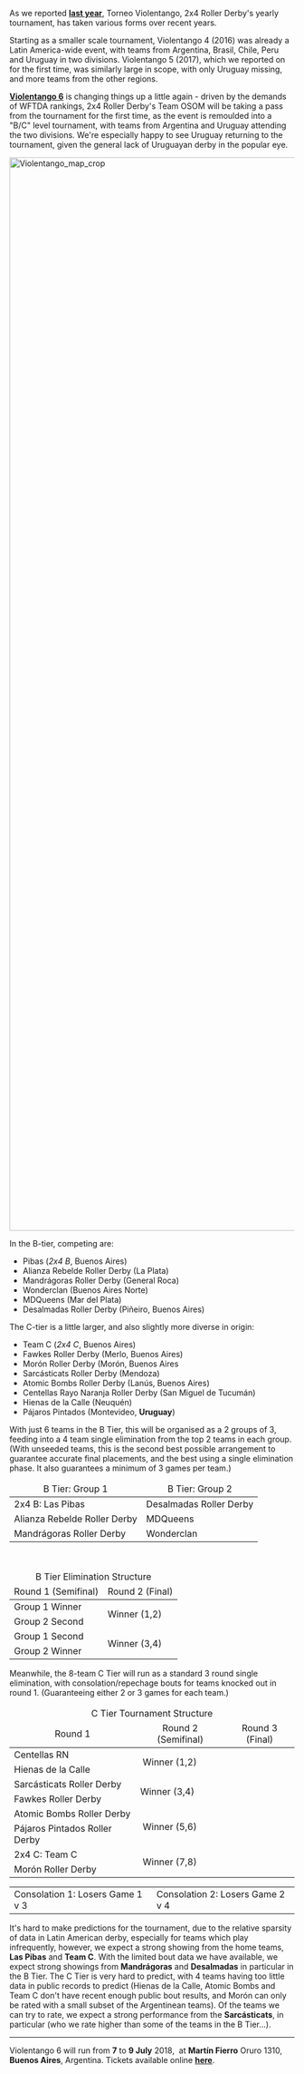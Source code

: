 <html><body><p>As we reported <a href="https://www.scottishrollerderbyblog.com/posts/2017/03/29/violentango-5-latin-americas-continental-tournament-returns/"><strong>last year</strong></a>, Torneo Violentango, 2x4 Roller Derby's yearly tournament, has taken various forms over recent years.

Starting as a smaller scale tournament, Violentango 4 (2016) was already a Latin America-wide event, with teams from Argentina, Brasil, Chile, Peru and Uruguay in two divisions. Violentango 5 (2017), which we reported on for the first time, was similarly large in scope, with only Uruguay missing, and more teams from the other regions.

<a href="https://www.facebook.com/events/1774791899244174/"><strong>Violentango 6</strong></a> is changing things up a little again - driven by the demands of WFTDA rankings, 2x4 Roller Derby's Team OSOM will be taking a pass from the tournament for the first time, as the event is remoulded into a "B/C" level tournament, with teams from Argentina and Uruguay attending the two divisions. We're especially happy to see Uruguay returning to the tournament, given the general lack of Uruguayan derby in the popular eye.

<img class="alignnone size-full wp-image-26862" src="/2018/06/violentango_map_crop1.png" alt="Violentango_map_crop" width="2160" height="1893">
</p><p class="p1">In the B-tier, competing are:</p>

<ul>
	<li class="p1"><span class="s1">Pibas (<em>2x4 B</em>, Buenos Aires)</span></li>
	<li class="p1">Alianza Rebelde Roller Derby (La Plata)</li>
	<li class="p1">Mandrágoras Roller Derby (General Roca)</li>
	<li class="p1">Wonderclan (Buenos Aires Norte)</li>
	<li class="p1">MDQueens (Mar del Plata)</li>
	<li class="p1">Desalmadas Roller Derby (Piñeiro, Buenos Aires)</li>
</ul>
<p class="p1">The C-tier is a little larger, and also slightly more diverse in origin:</p>

<ul>
	<li class="p1"><span class="s1">Team C (<em>2x4 C</em>, Buenos Aires)</span></li>
	<li class="p1">Fawkes Roller Derby (Merlo, Buenos Aires)</li>
	<li class="p1">Morón Roller Derby (Morón, Buenos Aires</li>
	<li class="p1">Sarcásticats Roller Derby (Mendoza)</li>
	<li class="p1">Atomic Bombs Roller Derby (Lanús, Buenos Aires)</li>
	<li class="p1">Centellas Rayo Naranja Roller Derby (San Miguel de Tucumán)</li>
	<li class="p1">Hienas de la Calle (Neuquén)</li>
	<li class="p1">Pájaros Pintados (Montevideo, <strong>Uruguay</strong>)</li>
</ul>
With just 6 teams in the B Tier, this will be organised as a 2 groups of 3, feeding into a 4 team single elimination from the top 2 teams in each group. (With unseeded teams, this is the second best possible arrangement to guarantee accurate final placements, and the best using a single elimination phase. It also guarantees a minimum of 3 games per team.)
<table>
<thead>
<tr>
<td style="text-align:center;">B Tier: Group 1</td>
<td style="text-align:center;">B Tier: Group 2</td>
</tr>
</thead>
<tbody>
<tr>
<td>2x4 B: Las Pibas</td>
<td>Desalmadas Roller Derby</td>
</tr>
<tr>
<td>Alianza Rebelde Roller Derby</td>
<td>MDQueens</td>
</tr>
<tr>
<td>Mandrágoras Roller Derby</td>
<td>Wonderclan</td>
</tr>
</tbody>
</table>
 
<table>
<thead>
<tr>
<td style="text-align:center;" colspan="2">B Tier Elimination Structure</td>
</tr>
<tr>
<td style="text-align:center;">Round 1 (Semifinal)</td>
<td style="text-align:center;">Round 2 (Final)</td>
</tr>
</thead>
<tbody>
<tr>
<td>Group 1 Winner</td>
<td rowspan="2">Winner (1,2)</td>
</tr>
<tr>
<td>Group 2 Second</td>
</tr>
<tr>
<td>Group 1 Second</td>
<td rowspan="2">Winner (3,4)</td>
</tr>
<tr>
<td>Group 2 Winner</td>
</tr>
</tbody>
</table>
Meanwhile, the 8-team C Tier will run as a standard 3 round single elimination, with consolation/repechage bouts for teams knocked out in round 1. (Guaranteeing either 2 or 3 games for each team.)
<table>
<thead>
<tr>
<td style="text-align:center;" colspan="3">C Tier Tournament Structure</td>
</tr>
<tr>
<td style="text-align:center;">Round 1</td>
<td style="text-align:center;">Round 2 (Semifinal)</td>
<td style="text-align:center;">Round 3 (Final)</td>
</tr>
</thead>
<tbody>
<tr>
<td>Centellas RN</td>
<td rowspan="2"> Winner (1,2)</td>
<td rowspan="4"></td>
</tr>
<tr>
<td>Hienas de la Calle</td>
</tr>
<tr>
<td>Sarcásticats Roller Derby</td>
<td rowspan="2">Winner (3,4)</td>
</tr>
<tr>
<td>Fawkes Roller Derby</td>
</tr>
<tr>
<td>Atomic Bombs Roller Derby</td>
<td rowspan="2"> Winner (5,6)</td>
<td rowspan="4"></td>
</tr>
<tr>
<td>Pájaros Pintados Roller Derby</td>
</tr>
<tr>
<td>2x4 C: Team C</td>
<td rowspan="2"> Winner (7,8)</td>
</tr>
<tr>
<td>Morón Roller Derby</td>
</tr>
</tbody>
</table>
<table>
<tbody>
<tr>
<td>Consolation 1: Losers Game 1 v 3</td>
<td>Consolation 2: Losers Game 2 v 4</td>
</tr>
</tbody>
</table>
It's hard to make predictions for the tournament, due to the relative sparsity of data in Latin American derby, especially for teams which play infrequently, however, we expect a strong showing from the home teams, <strong>Las Pibas</strong> and <strong>Team C</strong>.
With the limited bout data we have available, we expect strong showings from <strong>Mandrágoras</strong> and <strong>Desalmadas</strong> in particular in the B Tier.
The C Tier is very hard to predict, with 4 teams having too little data in public records to predict (Hienas de la Calle, Atomic Bombs and Team C don't have recent enough public bout results, and Morón can only be rated with a small subset of the Argentinean teams). Of the teams we can try to rate, we expect a strong performance from the <strong>Sarcásticats</strong>, in particular (who we rate higher than some of the teams in the B Tier...).

<hr>

Violentango 6 will run from <strong>7</strong> to <strong>9 July</strong> 2018,  at <strong>Martín Fierro</strong> Oruro 1310, <strong>Buenos Aires</strong>, Argentina. Tickets available online <a href="https://articulo.mercadolibre.com.ar/MLA-719453253-torneo-de-roller-derby-violentango-6-pase-completo-_JM"><strong>here</strong></a>.</body></html>
